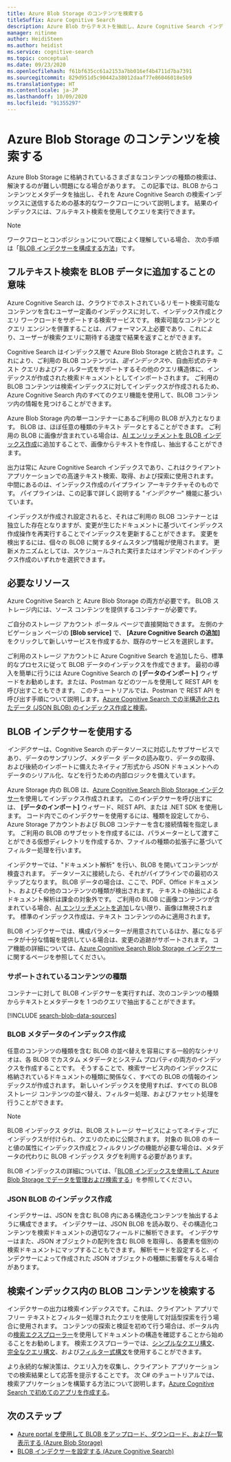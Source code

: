 ```yaml
---
title: Azure Blob Storage のコンテンツを検索する
titleSuffix: Azure Cognitive Search
description: Azure Blob からテキストを抽出し、Azure Cognitive Search インデックスでフルテキスト検索を行う方法について説明します。
manager: nitinme
author: HeidiSteen
ms.author: heidist
ms.service: cognitive-search
ms.topic: conceptual
ms.date: 09/23/2020
ms.openlocfilehash: f61bf635cc61a2153a7bb016ef4b4711d7ba7391
ms.sourcegitcommit: 829d951d5c90442a38012daaf77e86046018e5b9
ms.translationtype: HT
ms.contentlocale: ja-JP
ms.lasthandoff: 10/09/2020
ms.locfileid: "91355297"
---
```

# <a name="search-over-azure-blob-storage-content"></a>Azure Blob Storage のコンテンツを検索する

Azure Blob Storage に格納されているさまざまなコンテンツの種類の検索は、解決するのが難しい問題になる場合があります。 この記事では、BLOB からコンテンツとメタデータを抽出し、それを Azure Cognitive Search の検索インデックスに送信するための基本的なワークフローについて説明します。 結果のインデックスには、フルテキスト検索を使用してクエリを実行できます。

> [!NOTE]
> ワークフローとコンポジションについて既によく理解している場合、 次の手順は「[BLOB インデクサーを構成する方法](search-howto-indexing-azure-blob-storage.md)」です。

## <a name="what-it-means-to-add-full-text-search-to-blob-data"></a>フルテキスト検索を BLOB データに追加することの意味

Azure Cognitive Search は、クラウドでホストされているリモート検索可能なコンテンツを含むユーザー定義のインデックスに対して、インデックス作成とクエリ ワークロードをサポートする検索サービスです。 検索可能なコンテンツとクエリ エンジンを併置することは、パフォーマンス上必要であり、これにより、ユーザーが検索クエリに期待する速度で結果を返すことができます。

Cognitive Search はインデックス層で Azure Blob Storage と統合されます。これにより、ご利用の BLOB コンテンツは、*逆インデックス*や、自由形式のテキスト クエリおよびフィルター式をサポートするその他のクエリ構造体に、インデックスが作成された検索ドキュメントとしてインポートされます。 ご利用の BLOB コンテンツは検索インデックスに対してインデックスが作成されるため、Azure Cognitive Search 内のすべてのクエリ機能を使用して、BLOB コンテンツ内の情報を見つけることができます。

Azure Blob Storage 内の単一コンテナーにあるご利用の BLOB が入力となります。 BLOB は、ほぼ任意の種類のテキスト データとすることができます。 ご利用の BLOB に画像が含まれている場合は、[AI エンリッチメントを BLOB インデックス作成](search-blob-ai-integration.md)に追加することで、画像からテキストを作成し、抽出することができます。

出力は常に Azure Cognitive Search インデックスであり、これはクライアント アプリケーションでの高速テキスト検索、取得、および探索に使用されます。 中間にあるのは、インデックス作成のパイプライン アーキテクチャそのものです。 パイプラインは、この記事で詳しく説明する "*インデクサー*" 機能に基づいています。

インデックスが作成され設定されると、それはご利用の BLOB コンテナーとは独立した存在となりますが、変更が生じたドキュメントに基づいてインデックス作成操作を再実行することでインデックスを更新することができます。 変更を検出するには、個々の BLOB に関するタイムスタンプ情報が使用されます。 更新メカニズムとしては、スケジュールされた実行またはオンデマンドのインデックス作成のいずれかを選択できます。

## <a name="required-resources"></a>必要なリソース

Azure Cognitive Search と Azure Blob Storage の両方が必要です。 BLOB ストレージ内には、ソース コンテンツを提供するコンテナーが必要です。

ご自分のストレージ アカウント ポータル ページで直接開始できます。 左側のナビゲーション ページの **[Blob service]** で、 **[Azure Cognitive Search の追加]** をクリックして新しいサービスを作成するか、既存のサービスを選択します。 

ご利用のストレージ アカウントに Azure Cognitive Search を追加したら、標準的なプロセスに従って BLOB データのインデックスを作成できます。 最初の導入を簡単に行うには Azure Cognitive Search の **[データのインポート]** ウィザードをお勧めします。または、Postman などのツールを使用して REST API を呼び出すこともできます。 このチュートリアルでは、Postman で REST API を呼び出す手順について説明します。[Azure Cognitive Search での半構造化されたデータ (JSON BLOB) のインデックス作成と検索](search-semi-structured-data.md)。 

## <a name="use-a-blob-indexer"></a>BLOB インデクサーを使用する

*インデクサー*は、Cognitive Search のデータソースに対応したサブサービスであり、データのサンプリング、メタデータ データの読み取り、データの取得、および後続のインポートに備えたネイティブ形式から JSON ドキュメントへのデータのシリアル化、などを行うための内部ロジックを備えています。 

Azure Storage 内の BLOB は、[Azure Cognitive Search Blob Storage インデクサー](search-howto-indexing-azure-blob-storage.md)を使用してインデックス作成されます。 このインデクサーを呼び出すには、 **[データのインポート]** ウィザード、REST API、または .NET SDK を使用します。 コード内でこのインデクサーを使用するには、種類を設定してから、Azure Storage アカウントおよび BLOB コンテナーを含む接続情報を指定します。 ご利用の BLOB のサブセットを作成するには、パラメーターとして渡すことができる仮想ディレクトリを作成するか、ファイルの種類の拡張子に基づいてフィルター処理を行います。

インデクサーでは、"ドキュメント解析" を行い、BLOB を開いてコンテンツが検査されます。 データソースに接続したら、それがパイプラインでの最初のステップとなります。 BLOB データの場合は、ここで、PDF、Office ドキュメント、およびその他のコンテンツの種類が検出されます。 テキストの抽出によるドキュメント解析は課金の対象外です。 ご利用の BLOB に画像コンテンツが含まれている場合、[AI エンリッチメントを追加](search-blob-ai-integration.md)しない限り、画像は無視されます。 標準のインデックス作成は、テキスト コンテンツのみに適用されます。

BLOB インデクサーでは、構成パラメーターが用意されているほか、基になるデータが十分な情報を提供している場合は、変更の追跡がサポートされます。 コア機能の詳細については、[Azure Cognitive Search Blob Storage インデクサー](search-howto-indexing-azure-blob-storage.md)に関するページを参照してください。

### <a name="supported-content-types"></a>サポートされているコンテンツの種類

コンテナーに対して BLOB インデクサーを実行すれば、次のコンテンツの種類からテキストとメタデータを 1 つのクエリで抽出することができます。

[!INCLUDE [search-blob-data-sources](../../includes/search-blob-data-sources.md)]

### <a name="indexing-blob-metadata"></a>BLOB メタデータのインデックス作成

任意のコンテンツの種類を含む BLOB の並べ替えを容易にする一般的なシナリオは、各 BLOB でカスタム メタデータとシステム プロパティの両方のインデックスを作成することです。 そうすることで、検索サービス内のインデックスに格納されているドキュメントの種類に関係なく、すべての BLOB の情報のインデックスが作成されます。 新しいインデックスを使用すれば、すべての BLOB ストレージ コンテンツの並べ替え、フィルター処理、およびファセット処理を行うことができます。

> [!NOTE]
> BLOB インデックス タグは、BLOB ストレージ サービスによってネイティブにインデックスが付けられ、クエリのために公開されます。 対象の BLOB のキーと値の属性にインデックス作成とフィルタリングの機能が必要な場合は、メタデータの代わりに BLOB インデックス タグを利用する必要があります。
>
> BLOB インデックスの詳細については、「[BLOB インデックスを使用して Azure Blob Storage でデータを管理および検索する](../storage/blobs/storage-manage-find-blobs.md)」を参照してください。

### <a name="indexing-json-blobs"></a>JSON BLOB のインデックス作成

インデクサーは、JSON を含む BLOB 内にある構造化コンテンツを抽出するように構成できます。 インデクサーは、JSON BLOB を読み取り、その構造化コンテンツを検索ドキュメントの適切なフィールドに解析できます。 インデクサーはまた、JSON オブジェクトの配列を含む BLOB を取得し、各要素を個別の検索ドキュメントにマップすることもできます。 解析モードを設定すると、インデクサーによって作成された JSON オブジェクトの種類に影響を与える場合があります。

## <a name="search-blob-content-in-a-search-index"></a>検索インデックス内の BLOB コンテンツを検索する 

インデクサーの出力は検索インデックスです。これは、クライアント アプリでフリー テキストとフィルター処理されたクエリを使用して対話型探索を行う場合に使用されます。 コンテンツの探索と検証を初めて行う場合は、ポータル内の[検索エクスプローラー](search-explorer.md)を使用してドキュメントの構造を確認することから始めることをお勧めします。 検索エクスプローラーでは、[シンプルなクエリ構文](query-simple-syntax.md)、[完全なクエリ構文](query-lucene-syntax.md)、および[フィルター式構文](query-odata-filter-orderby-syntax.md)を使用することができます。

より永続的な解決策は、クエリ入力を収集し、クライアント アプリケーションでの検索結果として応答を提示することです。 次 C# のチュートリアルでは、検索アプリケーションを構築する方法について説明します。[Azure Cognitive Search で初めてのアプリを作成する](tutorial-csharp-create-first-app.md)。

## <a name="next-steps"></a>次のステップ

+ [Azure portal を使用して BLOB をアップロード、ダウンロード、および一覧表示する (Azure Blob Storage)](../storage/blobs/storage-quickstart-blobs-portal.md)
+ [BLOB インデクサーを設定する (Azure Cognitive Search)](search-howto-indexing-azure-blob-storage.md)
